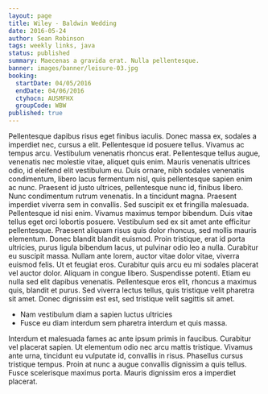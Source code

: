 ```yaml
---
layout: page
title: Wiley - Baldwin Wedding
date: 2016-05-24
author: Sean Robinson
tags: weekly links, java
status: published
summary: Maecenas a gravida erat. Nulla pellentesque.
banner: images/banner/leisure-03.jpg
booking:
  startDate: 04/05/2016
  endDate: 04/06/2016
  ctyhocn: AUSMFHX
  groupCode: WBW
published: true
---
```

Pellentesque dapibus risus eget finibus iaculis. Donec massa ex, sodales a imperdiet nec, cursus a elit. Pellentesque id posuere tellus. Vivamus ac tempus arcu. Vestibulum venenatis rhoncus erat. Pellentesque tellus augue, venenatis nec molestie vitae, aliquet quis enim. Mauris venenatis ultrices odio, id eleifend elit vestibulum eu. Duis ornare, nibh sodales venenatis condimentum, libero lacus fermentum nisl, quis pellentesque sapien enim ac nunc. Praesent id justo ultrices, pellentesque nunc id, finibus libero. Nunc condimentum rutrum venenatis. In a tincidunt magna. Praesent imperdiet viverra sem in convallis. Sed suscipit ex et fringilla malesuada. Pellentesque id nisi enim. Vivamus maximus tempor bibendum.
Duis vitae tellus eget orci lobortis posuere. Vestibulum sed ex sit amet ante efficitur pellentesque. Praesent aliquam risus quis dolor rhoncus, sed mollis mauris elementum. Donec blandit blandit euismod. Proin tristique, erat id porta ultricies, purus ligula bibendum lacus, ut pulvinar odio leo a nulla. Curabitur eu suscipit massa. Nullam ante lorem, auctor vitae dolor vitae, viverra euismod felis. Ut et feugiat eros. Curabitur quis arcu eu mi sodales placerat vel auctor dolor. Aliquam in congue libero. Suspendisse potenti. Etiam eu nulla sed elit dapibus venenatis. Pellentesque eros elit, rhoncus a maximus quis, blandit et purus. Sed viverra lectus tellus, quis tristique velit pharetra sit amet. Donec dignissim est est, sed tristique velit sagittis sit amet.

* Nam vestibulum diam a sapien luctus ultricies
* Fusce eu diam interdum sem pharetra interdum et quis massa.

Interdum et malesuada fames ac ante ipsum primis in faucibus. Curabitur vel placerat sapien. Ut elementum odio nec arcu mattis tristique. Vivamus ante urna, tincidunt eu vulputate id, convallis in risus. Phasellus cursus tristique tempus. Proin at nunc a augue convallis dignissim a quis tellus. Fusce scelerisque maximus porta. Mauris dignissim eros a imperdiet placerat.
